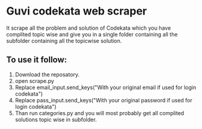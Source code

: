 # Guvi codekata web scraper
It scrape all the problem and solution of Codekata which you have complited topic wise and give you in a single folder containing all the subfolder containing all the topicwise solution.

## To use it follow:
1. Download the reposatory.
2. open scrape.py
3. Replace email_input.send_keys("With your original email if used for login codekata")
4. Replace pass_input.send_keys("With your original password if used for login codekata")
5. Than run categories.py and you will most probably get all complited solutions topic wise in subfolder.
